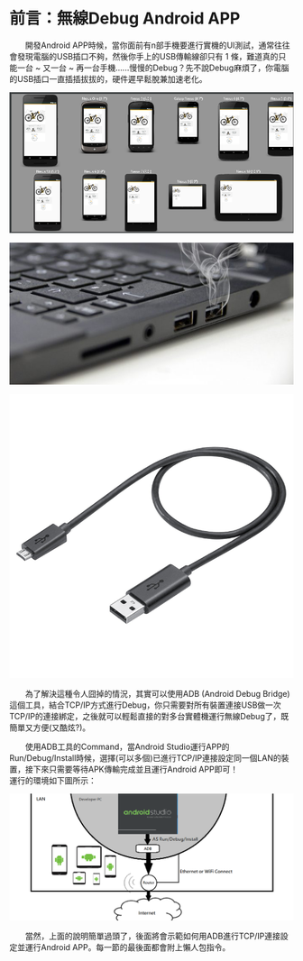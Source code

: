 # 前言：無線Debug Android APP

　　開發Android APP時候，當你面前有n部手機要進行實機的UI測試，通常往往會發現電腦的USB插口不夠，然後你手上的USB傳輸線卻只有 1 條，難道真的只能一台 ~ 又一台 ~ 再一台手機......慢慢的Debug？先不說Debug麻煩了，你電腦的USB插口一直插插拔拔的，硬件遲早鬆脫兼加速老化。 

![&#x5047;&#x5982;&#x4F60;&#x684C;&#x4E0A;&#x6709;&#x5404;&#x7A2E;&#x87A2;&#x5E55;&#x5927;&#x5C0F;&#x7684;Android&#x88DD;&#x7F6E;](.gitbook/assets/image.png)

![&#x53EF;&#x662F;&#x96FB;&#x8166;USB&#x63D2;&#x53E3;&#x537B;&#x9577;&#x9019;&#x6A23;......](.gitbook/assets/dead-usb-port-670x335.jpg)

![&#x7136;&#x5F8C;&#x4F60;&#x624B;&#x4E0A;&#x53EA;&#x6709;&#x9019;&#x4E00;&#x689D;&#x50B3;&#x8F38;&#x7DDA;...?](.gitbook/assets/usbcable.png)

　　為了解決這種令人囧掉的情況，其實可以使用ADB \(Android Debug Bridge\)這個工具，結合TCP/IP方式進行Debug，你只需要對所有裝置連接USB做一次TCP/IP的連接綁定，之後就可以輕鬆直接的對多台實體機運行無線Debug了，既簡單又方便\(又酷炫?\)。

　　使用ADB工具的Command，當Android Studio運行APP的Run/Debug/Install時候，選擇\(可以多個\)已進行TCP/IP連接設定同一個LAN的裝置，接下來只需要等待APK傳輸完成並且運行Android APP即可！  
運行的環境如下圖所示：

![&#x7121;&#x7DDA;Android Debug&#x67B6;&#x69CB;&#x5716;](.gitbook/assets/wu-xian-android-debug-jia-gou-tu.png)

　　當然，上面的說明簡單過頭了，後面將會示範如何用ADB進行TCP/IP連接設定並運行Android APP。每一節的最後面都會附上懶人包指令。

